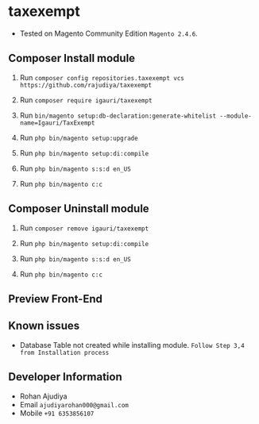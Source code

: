 # taxexempt

- Tested on Magento Community Edition  `Magento 2.4.6`.

## Composer Install module

1. Run `composer config repositories.taxexempt vcs https://github.com/rajudiya/taxexempt`

2. Run `composer require igauri/taxexempt`

3. Run `bin/magento setup:db-declaration:generate-whitelist --module-name=Igauri/TaxExempt`

3. Run `php bin/magento setup:upgrade`

4. Run `php bin/magento setup:di:compile`

5. Run `php bin/magento s:s:d en_US`

6. Run `php bin/magento c:c`

## Composer Uninstall module

1. Run `composer remove igauri/taxexempt`

2. Run `php bin/magento setup:di:compile`

3. Run `php bin/magento s:s:d en_US`

4. Run `php bin/magento c:c`

## Preview Front-End

## Known issues
- Database Table not created while installing module.
`Follow Step 3,4 from Installation process`

## Developer Information
- Rohan Ajudiya
- Email `ajudiyarohan000@gmail.com`
- Mobile `+91 6353856107`
